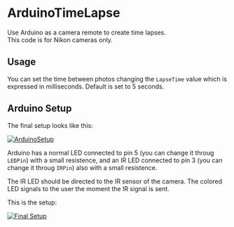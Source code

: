 # ArduinoTimeLapse
Use Arduino as a camera remote to create time lapses. <br>
This code is for Nikon cameras only.

## Usage
You can set the time between photos changing the `LapseTime` value which is expressed in milliseconds.
Default is set to 5 seconds.

## Arduino Setup

The final setup looks like this:

[![ArduinoSetup](https://s29.postimg.org/6hazrmfp3/Nikon_Time_Lapse.png)](https://postimg.org/image/pme91ducz/)

Arduino has a normal LED connected to pin 5 (you can change it throug `LEDPin`) with a small resistence, and an IR LED connected to pin 3 (you can change it throug `IRPin`) also with a small resistence.

The IR LED should be directed to the IR sensor of the camera.
The colored LED signals to the user the moment the IR signal is sent.

This is the setup:

[![Final Setup](https://s27.postimg.org/z0lf8jaz7/2016_05_28_19_33_25.jpg)](https://postimg.org/image/e3p73vcy7/)
